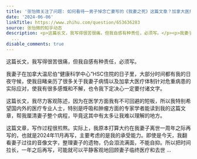```yaml
---
title: '张怡微关注了问题: 如何看待一男子悼念亡妻写的《我妻之死》这篇文章？加拿大医疗体系是否存在问题？'
date: '2024-06-06'
linkTitle: https://www.zhihu.com/question/653636283
source: 张怡微的知乎动态
description: <p>这篇长文，我写得很苦很痛，但我自感有种责任，必须写。</p><p>我妻子在加拿大温尼伯“健康科学中心”HSC住院的日子里，大部分时间都有我的日夜守候，使我目睹亲历了很多关于我妻子病情以及加拿大医疗体制针对危重病患的实际应对，使我有很多感慨和不解，也令我下定决心一定要付诸文字。</p><p>这篇长文，我尽力客观陈述，因为在医学方面我有不可回避的短板，所以我特别希望国内外的医疗专业人士，特别是呼吸和肿瘤方面的专家学者能读到我的这篇文章，帮我厘清妻子整个病程，毕竟这其中有太多让我难以理解的地方。</p><p>这篇文章，写作过程很煎熬。实际上，我原本打算大约在我妻子离世一周年之际再写的，也就是2024年11月再写，主要考虑的是我的承受能力。即使是今天，我翻看妻子过往的音像文字，整理妻子的遗物，仍会泪流满面，不能自抑。所以把时间拉长，一年之后再写，可能就可以平静客观地回顾妻子临终医疗和去世
  ...
disable_comments: true
---
```

<p>这篇长文，我写得很苦很痛，但我自感有种责任，必须写。</p><p>我妻子在加拿大温尼伯“健康科学中心”HSC住院的日子里，大部分时间都有我的日夜守候，使我目睹亲历了很多关于我妻子病情以及加拿大医疗体制针对危重病患的实际应对，使我有很多感慨和不解，也令我下定决心一定要付诸文字。</p><p>这篇长文，我尽力客观陈述，因为在医学方面我有不可回避的短板，所以我特别希望国内外的医疗专业人士，特别是呼吸和肿瘤方面的专家学者能读到我的这篇文章，帮我厘清妻子整个病程，毕竟这其中有太多让我难以理解的地方。</p><p>这篇文章，写作过程很煎熬。实际上，我原本打算大约在我妻子离世一周年之际再写的，也就是2024年11月再写，主要考虑的是我的承受能力。即使是今天，我翻看妻子过往的音像文字，整理妻子的遗物，仍会泪流满面，不能自抑。所以把时间拉长，一年之后再写，可能就可以平静客观地回顾妻子临终医疗和去世 ...